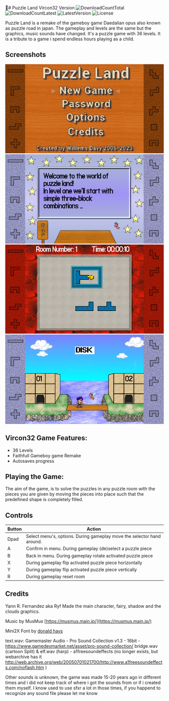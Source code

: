 # Puzzle Land Vircon32 Version
![DownloadCountTotal](https://img.shields.io/github/downloads/joyrider3774/puzzleland_vircon32/total?label=total%20downloads&style=plastic) ![DownloadCountLatest](https://img.shields.io/github/downloads/joyrider3774/puzzleland_vircon32/latest/total?style=plastic) ![LatestVersion](https://img.shields.io/github/v/tag/joyrider3774/puzzleland_vircon32?label=Latest%20version&style=plastic) ![License](https://img.shields.io/github/license/joyrider3774/puzzleland_vircon32?style=plastic)

Puzzle Land is a remake of the gameboy game Daedalian opus also known as puzzle road in japan. The gameplay and levels are the same but the graphics, music sounds have changed. It's a puzzle game with 36 levels. It is a tribute to a game i spend endless hours playing as a child.

## Screenshots
![screenshot 1](screenshots/screenshot1.png)
![screenshot 2](screenshots/screenshot2.png)
![screenshot 3](screenshots/screenshot3.png)
![screenshot 4](screenshots/screenshot4.png)

## Vircon32 Game Features:
- 36 Levels
- Faithfull Gameboy game Remake
- Autosaves progress

## Playing the Game:
The aim of the game, is to solve the puzzles in any puzzle room with the pieces you are given by moving the pieces into place such that the predefined shape is completely filled.

## Controls

| Button | Action |
| ------ | ------ |
| Dpad | Select menu's, options. During gameplay move the selector hand around. |
| A | Confirm in menu. During gameplay (de)select a puzzle piece |
| B | Back in menu. During gameplay rotate activated puzzle piece |
| X | During gameplay flip activated puzzle piece horizontally |
| Y | During gameplay flip activated puzzle piece vertically |
| R | During gameplay reset room |

## Credits
Yann R. Fernandez aka Ryf Made the main character, fairy, shadow and the clouds graphics.

Music by MusMus [https://musmus.main.jp/](https://musmus.main.jp/)

Mini2X Font by [donald hays](https://devforum.play.date/t/some-small-fonts/1356)

text.wav: Gamemaster Audio - Pro Sound Collection v1.3 - 16bit - https://www.gamedevmarket.net/asset/pro-sound-collection/
bridge.wav (cartoon Split) & elf.wav (harp) - a1freesoundeffects (no longer exists, but webarchive has it http://web.archive.org/web/20050701021700/http://www.a1freesoundeffects.com/noflash.htm )

Other sounds is unknown, the game was made 15-20 years ago in different times and i did not keep track of where i got the sounds from or if i created them myself. I know used to use sfxr a lot in those times, if you happend to recognize any sound file please let me know
